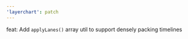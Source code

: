 ```yaml
---
'layerchart': patch
---
```


feat: Add `applyLanes()` array util to support densely packing timelines

